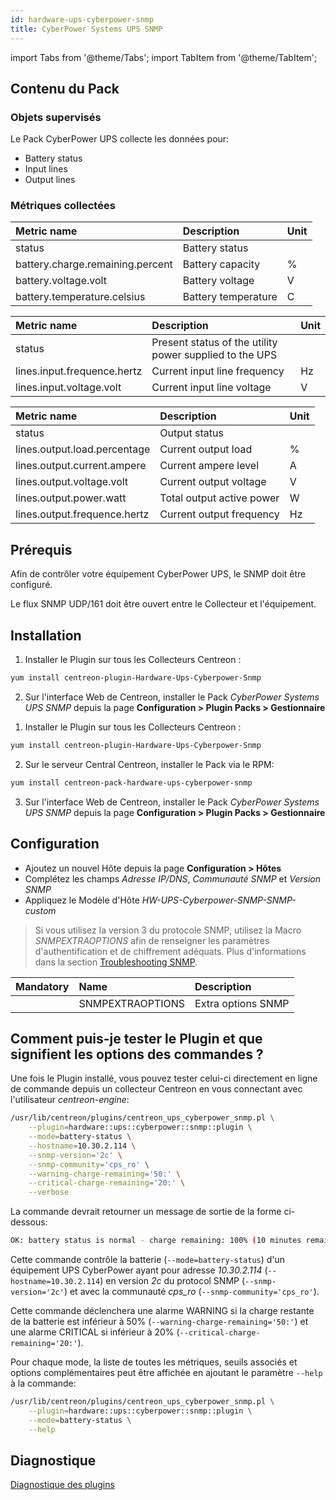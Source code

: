 ```yaml
---
id: hardware-ups-cyberpower-snmp
title: CyberPower Systems UPS SNMP
---
```

import Tabs from '@theme/Tabs';
import TabItem from '@theme/TabItem';


## Contenu du Pack

### Objets supervisés

Le Pack CyberPower UPS collecte les données pour:
* Battery status
* Input lines
* Output lines

### Métriques collectées

<Tabs groupId="sync">
<TabItem value="Battery-status" label="Battery-status">

| Metric name                      | Description         | Unit |
| :------------------------------- | :------------------ | :--- |
| status                           | Battery status      |      |
| battery.charge.remaining.percent | Battery capacity    | %    |
| battery.voltage.volt             | Battery voltage     | V    |
| battery.temperature.celsius      | Battery temperature | C    |

</TabItem>
<TabItem value="Input-lines" label="Input-lines">

| Metric name                 | Description                                             | Unit  |
| :-------------------------- | :------------------------------------------------------ | :---- |
| status                      | Present status of the utility power supplied to the UPS |       |
| lines.input.frequence.hertz | Current input line frequency                            | Hz    |
| lines.input.voltage.volt    | Current input line voltage                              | V     |

</TabItem>
<TabItem value="Output-lines" label="Output-lines">

| Metric name                  | Description               | Unit  |
| :--------------------------- | :------------------------ | :---- |
| status                       | Output status             |       |
| lines.output.load.percentage | Current output load       | %     |
| lines.output.current.ampere  | Current ampere level      | A     |
| lines.output.voltage.volt    | Current output voltage    | V     |
| lines.output.power.watt      | Total output active power | W     |
| lines.output.frequence.hertz | Current output frequency  | Hz     |

</TabItem>
</Tabs>

## Prérequis

Afin de contrôler votre équipement CyberPower UPS, le SNMP doit être configuré. 

Le flux SNMP UDP/161 doit être ouvert entre le Collecteur et l'équipement.

## Installation

<Tabs groupId="sync">
<TabItem value="Online License" label="Online License">

1. Installer le Plugin sur tous les Collecteurs Centreon :

```bash
yum install centreon-plugin-Hardware-Ups-Cyberpower-Snmp
```

2. Sur l'interface Web de Centreon, installer le Pack *CyberPower Systems UPS SNMP* depuis la page **Configuration > Plugin Packs > Gestionnaire**

</TabItem>
<TabItem value="Offline License" label="Offline License">

1. Installer le Plugin sur tous les Collecteurs Centreon :

```bash
yum install centreon-plugin-Hardware-Ups-Cyberpower-Snmp
```

2. Sur le serveur Central Centreon, installer le Pack via le RPM:

```bash
yum install centreon-pack-hardware-ups-cyberpower-snmp
```

3. Sur l'interface Web de Centreon, installer le Pack *CyberPower Systems UPS SNMP* depuis la page **Configuration > Plugin Packs > Gestionnaire**

</TabItem>
</Tabs>

## Configuration

* Ajoutez un nouvel Hôte depuis la page **Configuration > Hôtes**
* Complétez les champs *Adresse IP/DNS*, *Communauté SNMP* et *Version SNMP*
* Appliquez le Modèle d'Hôte *HW-UPS-Cyberpower-SNMP-SNMP-custom*

> Si vous utilisez la version 3 du protocole SNMP, utilisez la Macro *SNMPEXTRAOPTIONS* afin de renseigner les paramètres d'authentification et de chiffrement adéquats. 
> Plus d'informations dans la section [Troubleshooting SNMP](../getting-started/how-to-guides/troubleshooting-plugins.md#SNMPv3-options-mapping).

| Mandatory   | Name                    | Description                       |
| :---------- | :---------------------- | :---------------------------------|
|             | SNMPEXTRAOPTIONS        | Extra options SNMP                |

## Comment puis-je tester le Plugin et que signifient les options des commandes ?

Une fois le Plugin installé, vous pouvez tester celui-ci directement en ligne de commande
depuis un collecteur Centreon en vous connectant avec l'utilisateur *centreon-engine*:

```bash
/usr/lib/centreon/plugins/centreon_ups_cyberpower_snmp.pl \
    --plugin=hardware::ups::cyberpower::snmp::plugin \
    --mode=battery-status \
    --hostname=10.30.2.114 \
    --snmp-version='2c' \
    --snmp-community='cps_ro' \
    --warning-charge-remaining='50:' \
    --critical-charge-remaining='20:' \
    --verbose
```

La commande devrait retourner un message de sortie de la forme ci-dessous:

```bash
OK: battery status is normal - charge remaining: 100% (10 minutes remaining) | 'battery.charge.remaining.percent'=100%;50:;20:;0;100
```

Cette commande contrôle la batterie (```--mode=battery-status```) d'un équipement UPS CyberPower ayant pour adresse *10.30.2.114* (```--hostname=10.30.2.114```) 
en version *2c* du protocol SNMP (```--snmp-version='2c'```) et avec la communauté *cps_ro* (```--snmp-community='cps_ro'```).

Cette commande déclenchera une alarme WARNING si la charge restante de la batterie est inférieur à 50% (```--warning-charge-remaining='50:'```)
et une alarme CRITICAL si inférieur à 20% (```--critical-charge-remaining='20:'```).

Pour chaque mode, la liste de toutes les métriques, seuils associés et options complémentaires peut être affichée
en ajoutant le paramètre ```--help``` à la commande:

```bash
/usr/lib/centreon/plugins/centreon_ups_cyberpower_snmp.pl \
    --plugin=hardware::ups::cyberpower::snmp::plugin \
    --mode=battery-status \
    --help
```

## Diagnostique

[Diagnostique des plugins](../getting-started/how-to-guides/troubleshooting-plugins.md)
